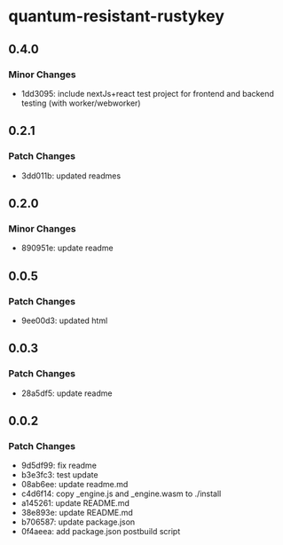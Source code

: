 # quantum-resistant-rustykey

## 0.4.0

### Minor Changes

- 1dd3095: include nextJs+react test project for frontend and backend testing (with worker/webworker)

## 0.2.1

### Patch Changes

- 3dd011b: updated readmes

## 0.2.0

### Minor Changes

- 890951e: update readme

## 0.0.5

### Patch Changes

- 9ee00d3: updated html

## 0.0.3

### Patch Changes

- 28a5df5: update readme

## 0.0.2

### Patch Changes

- 9d5df99: fix readme
- b3e3fc3: test update
- 08ab6ee: update readme.md
- c4d6f14: copy \_engine.js and \_engine.wasm to ./install
- a145261: update README.md
- 38e893e: update README.md
- b706587: update package.json
- 0f4aeea: add package.json postbuild script
